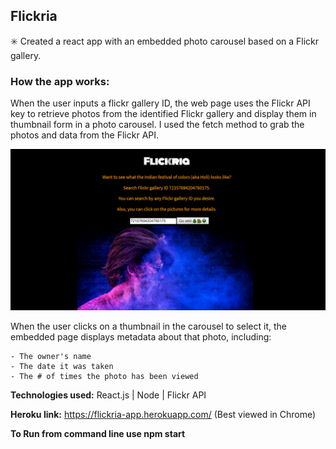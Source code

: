 ## Flickria

✳️ Created a react app with an embedded photo carousel based on a Flickr gallery. 

### How the app works:

When the user inputs a flickr gallery ID,  the web page uses the Flickr API key to retrieve photos from the identified Flickr gallery and display them in thumbnail form in a photo carousel. I used the fetch method to grab the photos and data from the Flickr API. 

 ![Alt text](https://raw.githubusercontent.com/dipisha03/Flickria-App/master/src/images/flickria.png "flickria")

When the user clicks on a thumbnail in the carousel to select it, the embedded page displays metadata about that photo, including:

    - The owner's name
    - The date it was taken 
    - The # of times the photo has been viewed 

**Technologies used:** React.js | Node | Flickr API

**Heroku link:** https://flickria-app.herokuapp.com/ (Best viewed in Chrome)

**To Run from command line use npm start**